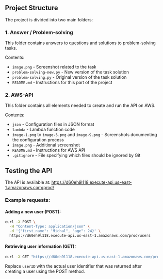 

## Project Structure

The project is divided into two main folders:

### 1. Answer / Problem-solving

This folder contains answers to questions and solutions to problem-solving tasks.

Contents:
- `image.png` - Screenshot related to the task
- `problem-solving-new.py` - New version of the task solution
- `problem-solving.py` - Original version of the task solution
- `README.md` - Instructions for this part of the project

### 2. AWS-API

This folder contains all elements needed to create and run the API on AWS.

Contents:
- `json` - Configuration files in JSON format
- `lambda` - Lambda function code
- `image-1.png` to `image-5.png` and `image-9.png` - Screenshots documenting the configuration process
- `image.png` - Additional screenshot
- `README.md` - Instructions for AWS API
- `.gitignore` - File specifying which files should be ignored by Git

## Testing the API

The API is available at: https://d60eh9l118.execute-api.us-east-1.amazonaws.com/prod/

### Example requests:

#### Adding a new user (POST):
```bash
curl -X POST \
  -H "Content-Type: application/json" \
  -d '{"first_name": "Michal", "age": 24}' \
  https://d60eh9l118.execute-api.us-east-1.amazonaws.com/prod/users
```

#### Retrieving user information (GET):
```bash
curl -X GET "https://d60eh9l118.execute-api.us-east-1.amazonaws.com/prod/users/userID"
```

Replace `userID` with the actual user identifier that was returned after creating a user using the POST method.